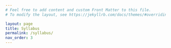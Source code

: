 ```yaml
---
# Feel free to add content and custom Front Matter to this file.
# To modify the layout, see https://jekyllrb.com/docs/themes/#overriding-theme-defaults

layout: page
title: Syllabus
permalink: /syllabus/
nav_order: 3
---
```


<object data="../assets/pdf/730-Syllabus.pdf" width="1000" height="1000" type='application/pdf'></object>
